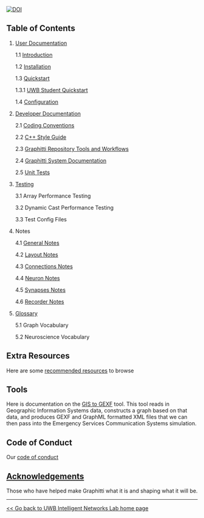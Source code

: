 [![DOI](https://zenodo.org/badge/DOI/10.5281/zenodo.4678633.svg)](https://doi.org/10.5281/zenodo.4678633)

## Table of Contents

1. [User Documentation](User/index.md)

   1.1 [Introduction](User/introduction.md)

   1.2 [Installation](User/installation.md)

   1.3 [Quickstart](User/quickstart.md)

      1.3.1 [UWB Student Quickstart](User/StudentSetup.md)

   1.4 [Configuration](User/configuration.md)

2. [Developer Documentation](Developer/index.md)
   
   2.1 [Coding Conventions](Developer/codingConventions.md)

   2.2 [C++ Style Guide](Developer/cppStyleGuide.md)

   2.3 [Graphitti Repository Tools and Workflows](Developer/index.md) 

   2.4 [Graphitti System Documentation](Developer/index.md)
  
   2.5 [Unit Tests](Developer/UnitTests.md)

3. [Testing](Testing/index.md)

   3.1 Array Performance Testing

   3.2 Dynamic Cast Performance Testing

   3.3 Test Config Files

4. Notes

   4.1 [General Notes](RebuildNotes/GeneralNotes.md)

   4.2 [Layout Notes](RebuildNotes/LayoutsNotes.md)

   4.3 [Connections Notes](RebuildNotes/ConnectionsNotes.md)

   4.4 [Neuron Notes](RebuildNotes/NeuronsNotes.md)

   4.5 [Synapses Notes](RebuildNotes/SynapsesNotes.md)

   4.6 [Recorder Notes](RebuildNotes/RecordersNotes.md)

5. [Glossary](Glossary.md)

   5.1 Graph Vocabulary

   5.2 Neuroscience Vocabulary
   

## Extra Resources

Here are some [recommended resources](Resources.md) to browse

## Tools

Here is documentation on the [GIS to GEXF](Tools/GIStoGraph.md) tool. This tool reads in Geographic Information Systems data, constructs a graph based on that data, and produces GEXF and GraphML formatted XML files that we can then pass into the Emergency Services Communication Systems simulation.

## Code of Conduct

Our [code of conduct](../CODE_OF_CONDUCT.md)

## [Acknowledgements](acknowledgements.md)

Those who have helped make Graphitti what it is and shaping what it will be.

---------
[<< Go back to UWB Intelligent Networks Lab home page](http://uwb-biocomputing.github.io/)
